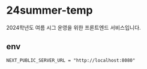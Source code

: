 # 24summer-temp

2024학년도 여름 시그 운영을 위한 프론트엔드 서비스입니다.

## env

```
NEXT_PUBLIC_SERVER_URL = "http://localhost:8080"
```
